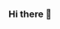 ### Hi there 👋

<!--
**tsvetislavt99/tsvetislavt99** is a ✨ _special_ ✨ repository because its `README.md` (this file) appears on your GitHub profile.
<a href="https://github.com/selfrefactor/github-readme-stats">
  <img align="left" src="https://github-readme-stats.vercel.app/api?username=tsvetislavt99" />
</a>
<a href="https://github.com/selfrefactor/github-readme-stats">
  <img align="left" src="https://github-readme-stats.vercel.app/api/top-langs/?username=tsvetislavt99" />
</a>

- 🌱 I’m currently learning vanilla js in order to get started with react
- 👯 I’m looking to collaborate on any open source JS project

